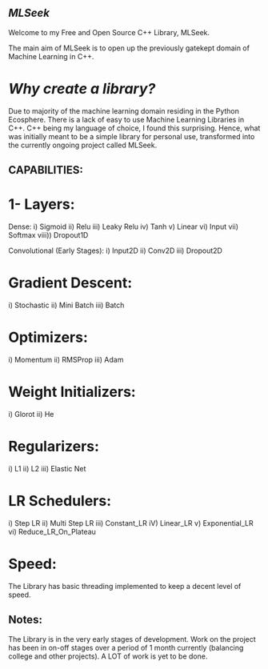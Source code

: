 ## *MLSeek*
Welcome to my Free and Open Source C++ Library, MLSeek.

The main aim of MLSeek is to open up the previously gatekept domain of Machine Learning in C++.

# *Why create a library?*
Due to majority of the machine learning domain residing in the Python Ecosphere. There is a lack of easy to use Machine Learning Libraries in C++.
C++ being my language of choice, I found this surprising. Hence, what was initially meant to be a simple library for personal use, transformed into the currently ongoing project called MLSeek.

## CAPABILITIES:
# 1- Layers:
Dense:
i) Sigmoid
ii) Relu
iii) Leaky Relu
iv) Tanh
v) Linear
vi) Input
vii) Softmax
viii)) Dropout1D

Convolutional (Early Stages):
i) Input2D
ii) Conv2D
iii) Dropout2D

# Gradient Descent:
i) Stochastic
ii) Mini Batch
iii) Batch

# Optimizers:
i) Momentum
ii) RMSProp
iii) Adam

# Weight Initializers:
i) Glorot
ii) He

# Regularizers:
i) L1
ii) L2
iii) Elastic Net

# LR Schedulers:
i) Step LR
ii) Multi Step LR
iii) Constant_LR
iV) Linear_LR
v) Exponential_LR
vi) Reduce_LR_On_Plateau

# Speed:
The Library has basic threading implemented to keep a decent level of speed.

## Notes:
The Library is in the very early stages of development. Work on the project has been in on-off stages over a period of 1 month currently (balancing college and other projects). A LOT of work is yet to be done.
